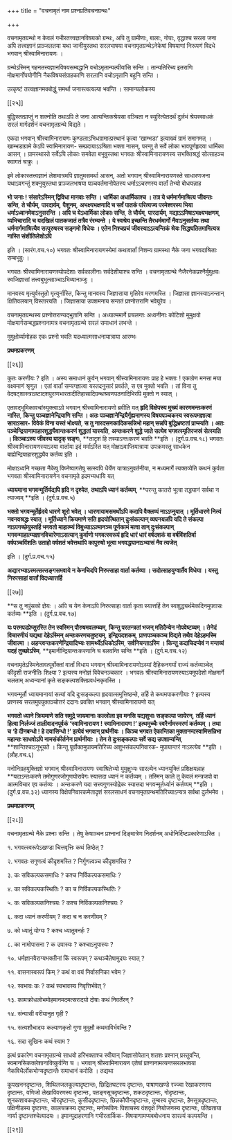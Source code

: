 +++
title = "वचनामृतं नाम प्रश्नप्रतिवचनग्रन्थः"

+++

वचनामृतग्रन्थो न केवलं गभीरतत्त्वज्ञानविषयको ग्रन्थः, अपि तु ग्रामीणाः, बालाः, गोपाः, वृद्धाश्च सरला जना अपि तत्त्वज्ञानं प्राञ्जलतया यथा जानीयुस्तथा सरलभाषया वचनामृतग्रन्थेऽनेकेषां विषयाणां निरूपणं विदधे भगवान् श्रीस्वामिनारायणः ।

ग्रन्थेऽस्मिन् गहनतत्त्वज्ञानविषयसम्बद्धानि वचोऽमृतान्यल्पीयांसि सन्ति । तान्यतिरिच्य इतराणि मोक्षमार्गोपयोगीनि नैकविषयसंग्राहकाणि सरलानि वचोऽमृतानि बहूनि सन्ति ।

उत्कृष्टं तत्त्वज्ञानमवबोद्धुं समर्था जनास्त्वत्यल्पा भवन्ति । सामान्यलोकस्य

[[२५]]

बुद्धिस्तत्प्राप्तुं न शक्नोति तथाऽपि ते जना आत्यन्तिकश्रेयसा वञ्चिता न स्युरित्येतदर्थं दुर्लभं श्रेयस्साधकं सरलं मार्गदर्शनं वचनामृतग्रन्थे विद्यते ।

एकदा भगवान् श्रीस्वामिनारायणः कुण्डलाऽभिधग्रामात्प्रस्थानं कृत्वा ‘खाम्भडा’ इत्याख्यं ग्रामं समागमत् । खाम्भडाग्रामे केऽपि स्वामिनारायण- सम्प्रदायाऽऽश्रिता भक्ता नासन्, परन्तु ते सर्वे लोका भावपूर्णहृदया धार्मिका आसन् । ग्रामस्थास्ते सर्वेऽपि लोकाः समवेता बभूवुस्तथा भगवतः श्रीस्वामिनारायणस्य सभक्तिश्रद्धं सोत्साहञ्च स्वागतं चक्रुः ।

इमे लोकास्तत्त्वज्ञानं लेशमात्रमपि ज्ञातुमसमर्था आसन्, अतो भगवान् श्रीस्वामिनारायणस्ते साधारणजना यथाऽवगन्तुं शक्नुयुस्तथा प्राञ्जलभाषया पञ्चवर्तमानोपेतस्य धर्माऽऽचरणस्य वार्तां तेभ्यो बोधयन्नाह

**भो जनाः ! संसारेऽस्मिन् द्विविधा मानवाः सन्ति । धार्मिका अधार्मिकाश्च । तत्र ये धर्ममार्गमाश्रित्य जीवन्तः सन्ति**,  **ते चौर्यम्**,  **पारदार्यम्**,  **पैशुनम्**,  **अभक्ष्यभक्षणादि च सर्वं पातकं परित्यज्य परमेश्वरस्य भिया धर्माऽध्वानमेवाऽनुसरन्ति । अपि च येऽधार्मिका लोकाः सन्ति**,  **ते चौर्यम्**,  **पारदार्यम्**,  **मद्याऽऽमिषाऽभक्ष्यभक्षणम्**,  **व्यभिचारादि च यदखिलं पातकजातं तत्रैव रंरम्यन्ते । ये स्वश्रेय इच्छन्ति तैरधर्ममार्गो नैवाऽनुसर्तव्यः तथा धर्ममार्गमाश्रित्यैव सत्पुरुषस्य सङ्गमो विधेयः । एतेन निश्चप्रचं जीवस्याऽऽत्यन्तिकं श्रेयः सिद्ध्यतितमामित्यत्र नास्ति संशीतिलेशोऽपि**

इति । (सारंग.वच.१०) भगवतः श्रीस्वामिनारायणस्येमां कथावार्तां निशम्य ग्रामस्था नैके जना भगवदाश्रिताः सम्बभूवुः ।

भगवतः श्रीस्वामिनारायणस्योपदेशाः सर्वकालीनाः सर्वदेशीयाश्च सन्ति । वचनामृतग्रन्थे नैजैरनेकप्रश्नैर्मुमुक्षवः स्वजिज्ञासां तत्त्वबुभुत्साञ्चाऽभिव्यानञ्जुः ।

मानवस्य मृत्युर्वस्तुतो मृत्युर्नास्ति, किन्तु मानवस्य जिज्ञासाया मृतिरेव मरणमस्ति । जिज्ञासा ज्ञानस्याऽनन्तान् क्षितिवलयान् विस्तारयति । जिज्ञासाया उपशमनाय सन्ततं प्रश्नोत्तराणि भवेयुरेव ।

वचनामृतग्रन्थस्य प्रश्नोत्तराण्यद्भुतानि सन्ति । अध्यात्ममार्गे प्रचलन्तः अध्वनीनाः कोटिशो मुमुक्षवो मोक्षमार्गसम्बद्धप्रश्नानामत्र वचनामृतग्रन्थे सरलं समाधानं लभन्ते ।

मुमुक्षोर्व्यामोहक एकः प्रश्नो भवति यदध्यात्मसाधनायात्राया आरम्भः

**प्रथमप्रकरणम्**

[[२६]]

कुतः करणीयः ? इति । अस्य समाधानं कुर्वन् भगवान् श्रीस्वामिनारायणः प्राह हे भक्ताः ! एकाग्रेण मनसा मया वक्ष्यमाणं श्रृणुत । एतां वार्तां सम्यग्ज्ञात्वा यस्तदनुसारं प्रवर्तते, स एव मुक्तो भवति । तां विना तु वेदषट्शास्त्राऽष्टादशपुराणभारतादीतिहासादिग्रन्थश्रवणपठनादिभिरपि मुक्तो न स्यात् ।

एतावद्भूमिकावचांस्युक्त्वाऽग्रे भगवान् श्रीस्वामिनारायणो ब्रवीति यत् **हृदि विक्षेपस्य मुख्यं कारणमन्तःकरणं नास्ति**,  **किन्तु पञ्चज्ञानेन्द्रियाणि सन्ति । अतः पञ्चज्ञानेन्द्रियैर्गृह्यमाणस्य विषयपञ्चकस्य स्वरूपमज्ञात्वा साराऽसार- विवेकं विना यस्तं भोक्ष्यते**,  **स तु नारदसनकादिकसन्निभो महान् सन्नपि बुद्धिभ्रष्टतां प्राप्स्यति । अतः पञ्चेन्द्रियाणामाहारशुद्ध्यैवान्तःकरणं शुद्धतां यास्यति**,  **अन्तःकरणे शुद्धे जाते सत्येव भगवत्स्मृतिरजस्रं सेत्स्यति । किञ्चाऽस्य जीवस्य यादृक् सङ्गः**,  **तादृशं हि तस्याऽन्तःकरणं भवति **इति । (दुर्ग.प्र.वच.१८) भगवतः श्रीस्वामिनारायणस्याऽस्या वार्ताया इदं मर्माऽस्ति यत् मोक्षाऽवाप्तियात्राया उपक्रमस्तु साधकेन बाह्येन्द्रियाहारशुद्ध्यैव कर्तव्य इति ।

मोक्षाऽध्वनि गच्छता नैकेषु विघ्नेष्वागतेषु सत्स्वपि धैर्येण यात्राऽनुवर्तनीया, न मध्यमार्गे त्यक्तव्येति कथनं कुर्वता भगवता श्रीस्वामिनारायणेन वचनामृते इदमभ्यधायि यत्

**ध्यायमाना भगवन्मूर्तिर्यद्यपि हृदि न दृश्येत**,  **तथाऽपि ध्यानं कर्तव्यम्**,  **परन्तु कातरो भूत्वा तद्ध्यानं सर्वथा न त्याज्यम् **इति । (दुर्ग.प्र.वच.५)

**भक्तो भगवन्मूर्तेर्हृदये धारणे शूरो भवेत् । धारणायामसमर्थोऽपि कदापि वैक्लव्यं नाऽऽप्नुयात् । मूर्तिधारणे नित्यं नवनवश्रद्धः स्यात् । मूर्तिध्याने क्रियमाणे सति हृदयोत्थितान् दुःसंकल्पान् व्यपनयन्नपि यदि ते संकल्पा नाऽपगच्छेयुस्तर्हि भगवतो माहात्म्यं विबुध्याऽऽत्मानञ्च पूर्णकामं मत्वा तान् दुःसंकल्पान् भगवन्माहात्म्यज्ञानविचारेणाऽसत्यान् कुर्वाणो भगवत्स्वरूपं हृदि धारं धारं वर्षदशकं वा वर्षविंशतिर्वा वर्षपञ्चविंशतिः उताहो वर्षशतं भवेत्तथापि कापुरुषो भूत्वा भगवद्ध्यानाऽभ्यासं नैव त्यजेत्**

इति । (दुर्ग.प्र.वच.१५)

**अद्यारभ्याऽस्मत्सत्सङ्गसमवाये न केनचिदपि निरुत्साहा वार्ता कर्तव्या । सदोत्साहयुग्वार्तैव विधेया । यस्तु निरुत्साहां वार्तां विदध्यात्तर्हि**

[[२७]]

**स तु नपुंसको ज्ञेयः । अपि च येन केनाऽपि निरुत्साहा वार्ता कृता स्यात्तर्हि तेन स्वशुद्ध्यर्थमेकदिनमुपवासः कर्तव्यः **इति । (दुर्ग.प्र.वच.१७)

**यः परमपदप्रेप्सुरस्ति तेन स्वस्मिन् पौरुषमवलम्ब्यम्**,  **किन्तु परतन्त्रतां भजन् मतिदैन्येन नोपवेष्टव्यम् । तेनेदं विचारणीयं यद्यथा देहेऽस्मिन् अन्तःकरणचतुष्टयम्**,  **इन्द्रियदशकम्**,  **प्राणपञ्चकञ्च विद्यते तथैव देहेऽहमस्मि जीवात्मा । अहन्त्वन्तःकरणेन्द्रियादिभ्यः सामर्थ्येऽधिकोऽस्मि**,  **सर्वनियन्ताऽस्मि । किन्तु कदाचिदप्येवं न मन्तव्यं यदहं तुच्छोऽस्मि**,  **इमानीन्द्रियान्तःकरणानि च बलवन्ति सन्ति **इति । (दुर्ग.म.वच.१२)

वचनामृतेऽस्मिनेतावत्पूर्वोक्तां वार्तां विधाय भगवान् श्रीस्वामिनारायणोऽस्यां दैहिकनगर्यां राज्यं कर्तव्यञ्चेत् कीदृशी राजनीतिः शिक्ष्या ? इत्यस्य मनोज्ञं विवेचनञ्चकार । भगवतः श्रीस्वामिनारायणस्याऽयमुपदेशो मोक्षमार्गे चलताम् अध्वन्यानां कृते सङ्कल्पशक्तिप्रवर्धनकृदस्ति ।

भगवन्मूर्तौ ध्यायमानायां सत्यां यदि दुःसङ्कल्पा हृदयात्समुत्तिष्ठन्ते, तर्हि ते कथमपाकरणीयाः ? इत्यस्य प्रश्नस्य सरलमुपयुक्तञ्चोत्तरं ददानः प्रवक्ति भगवान् श्रीस्वामिनारायणो यत्

**भगवतो ध्याने क्रियमाणे सति समुद्रे जायमानाः कल्लोला इव मनसि यद्यशुभाः सङ्कल्पा जायेरन्**,  **तर्हि ध्यानं हित्वा निर्लज्जं तालीवादनपूर्वकं ‘स्वामिनारायण ! स्वामिनारायण !’ इत्थमुच्चैः स्वरैर्नामस्मरणं कर्तव्यम् । तथा च ‘हे दीनबन्धो ! हे दयासिन्धो !’ इत्येवं भगवान् प्रार्थनीयः । किञ्च भगवत ऐकान्तिका मुक्तानन्दस्वामिसन्निभा महान्तः साधवोऽपि नामसंकीर्तनेन प्रार्थनीयाः । तेन ते दुःसङ्कल्पाः सर्वे सद्य उपशाम्यन्ति**,  **शान्तिश्चाऽनुभूयते । किन्तु पूर्वोक्तमुपायमतिरिच्य अशुभसंकल्पनिवारक- मुपायान्तरं नाऽस्त्येव **इति । (लौह.वच.६)

मनोनिग्रहयुक्तिज्ञो भगवान् श्रीस्वामिनारायणः स्वाश्रितेभ्यो मुमुक्षुभ्यः सारल्येन ध्यानयुक्तिं प्रशिक्षयन्नाह **यदाऽन्तःकरणे तमोगुणरजोगुणयोरावेगः स्यात्तदा ध्यानं न कर्तव्यम् । तस्मिन् काले तु केवलं मन्त्रजपो वा आत्मविचार एव कर्तव्यः । अन्तःकरणे यदा सत्त्वगुणस्योद्रेकः स्यात्तदा भगवन्मूर्तर्ध्यानं कर्तव्यम् **इति । (दुर्ग.प्र.वच.३२) ध्यानस्य विक्षेपनिवारकमेतादृशं सरलसाधनं वचनामृतग्रन्थमतिरिच्याऽन्यत्र सर्वथा दुर्लभमेव ।

**प्रथमप्रकरणम्**

[[२८]]

वचनामृतग्रन्थे नैके प्रश्नाः सन्ति । तेषु केषाञ्चन प्रश्नानां दिङ्मात्रेण निदर्शनम् अधोनिर्दिष्टप्रकारेणाऽस्ति ।

१. भगवत्स्वरूपेऽखण्डा चित्तवृत्तिः कथं तिष्ठेत् ?

२. भगवतः सगुणत्वं कीदृशमस्ति ? निर्गुणत्वञ्च कीदृशमस्ति ?

३. कः सविकल्पकसमाधिः ? कश्च निर्विकल्पकसमाधिः ?

४. का सविकल्पकस्थितिः ? का च निर्विकल्पकस्थितिः ?

५. कः सविकल्पकनिश्चयः ? कश्च निर्विकल्पकनिश्चयः ?

६. कदा ध्यानं करणीयम् ? कदा च न करणीयम् ?

७. को ध्यातुं योग्यः ? कश्च ध्यातुमनर्हः ?

८. का नामोपासना ? क उपास्यः ? कश्चाऽनुपास्यः ?

१०. धर्मज्ञानवैराग्यभक्तीनां किं स्वरूपम् ? कथञ्चैतेषामुदयः स्यात् ?

११. वासनास्वरूपं किम् ? कथं वा वयं निर्वासनिका भवेम ?

१२. स्वभावः कः ? कथं स्वभावस्य निवृत्तिर्भवेत् ?

१३. कामक्रोधलोभमोहमानमदमत्सरादयो दोषाः कथं निवर्तेरन् ?

१४. संन्यासी वरीयानुत गृही ?

१५. सत्यशौचादयः कल्याणकृतो गुणा मुमुक्षौ कथमाविर्भवन्ति ?

१६. सदा सुखिनः कथं स्याम ?

इत्थं प्रकारेण वचनामृतग्रन्थे साधवो हरिभक्ताश्च स्वीयान् जिज्ञासोपेतान् शतशः प्रश्नान् प्रस्तुवन्ति, स्वमानसिकक्लेशानाविष्कुर्वन्ति च । भगवान् श्रीस्वामिनारायण एतेषां प्रश्नानामत्यन्तसरलभाषया नैकविधैर्लोकभोग्यदृष्टान्तैः समाधानं करोति । तद्यथा

कूपखननदृष्टान्तः, शिथिलजलकूल्यादृष्टान्तः, छिद्रितघटस्य दृष्टान्तः, पाषाणखण्डे रज्ज्वा रेखाकरणस्य दृष्टान्तः, वणिजो लेखाविवरणस्य दृष्टान्तः, पतङ्गसूत्रदृष्टान्तः, शकटदृष्टान्तः, गोदृष्टान्तः, शुनकशावकदृष्टान्तः, चौरदृष्टान्तः, कुसीददृष्टान्तः, छिन्नकौपीनदृष्टान्तः, तुम्बस्य दृष्टान्तः, हैमसूत्रदृष्टान्तः, पक्षिनीडस्य दृष्टान्तः, कालचक्रस्य दृष्टान्तः, मनोरूपिणः पिशाचस्य वंशवृक्षे नियोजनस्य दृष्टान्तः, पतिव्रताया नार्या दृष्टान्तश्चेत्यादयः । इमान्युदाहरणानि गभीरतार्किक- विषयाणामप्यवबोधनाय सारल्यं कल्पयन्ति ।

[[२९]]
